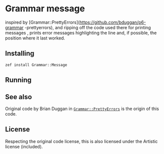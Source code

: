# Grammar message

inspired by [Grammar::PrettyErrors](https://github.com/bduggan/p6-grammar
-prettyerrors), and ripping off the code used there for printing messages
, prints error messages highlighting the line and, if possible, the position
 where it last worked.

## Installing


    zef install Grammar::Message

## Running


## See also

Original code by Brian Duggan in 
[`Grammar::PrettyErrors`](https://github.com/bduggan/p6-grammar-prettyerrors
) is the origin of this code.

## License

Respecting the original code license, this is also licensed under the
 Artistic license (included).